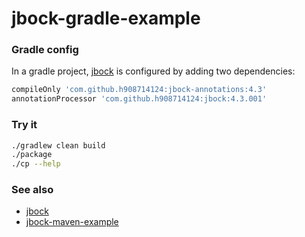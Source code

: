 # jbock-gradle-example

### Gradle config

In a gradle project,
[jbock](https://github.com/h908714124/jbock)
is configured by adding two dependencies:

````groovy
compileOnly 'com.github.h908714124:jbock-annotations:4.3'
annotationProcessor 'com.github.h908714124:jbock:4.3.001'
````

### Try it

````sh
./gradlew clean build
./package
./cp --help
````


### See also

* [jbock](https://github.com/h908714124/jbock)
* [jbock-maven-example](https://github.com/h908714124/jbock-maven-example)

